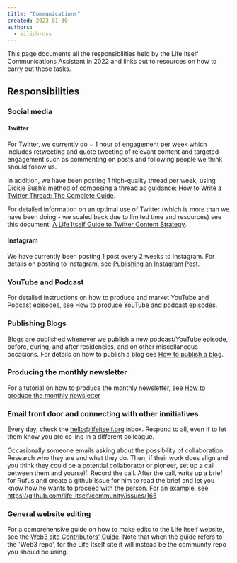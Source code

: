 ```yaml
---
title: "Communications"
created: 2023-01-30
authors: 
  - eilidhross
---
```


This page documents all the responsibilities held by the Life Itself Communications Assistant in 2022 and links out to resources on how to carry out these tasks.

## Responsibilities

### Social media

#### Twitter

For Twitter, we currently do ~ 1 hour of engagement per week which includes retweeting and quote tweeting of relevant content and targeted engagement such as commenting on posts and following people we think should follow us. 

In addition, we have been posting 1 high-quality thread per week, using Dickie Bush’s method of composing a thread as guidance: [How to Write a Twitter Thread: The Complete Guide](https://www.ship30for30.com/post/how-to-write-a-twitter-thread).

For detailed information on an optimal use of Twitter (which is more than we have been doing - we scaled back due to limited time and resources) see this document: [A Life Itself Guide to Twitter Content Strategy](https://docs.google.com/document/d/1_tX1vm0UgWguSAGGvbA7R3KXAH6toAs6MAekCZS0WbI/edit#heading=h.kv3zojohyh6f).

#### Instagram

We have currently been posting 1 post every 2 weeks to Instagram. For details on posting to instagram, see [Publishing an Instagram Post](communications/publishing-an-instagram-post).

### YouTube and Podcast 

For detailed instructions on how to produce and market YouTube and Podcast episodes, see [How to produce YouTube and podcast episodes](communications/producing-a-podcast-episode-guide).

### Publishing Blogs

Blogs are published whenever we publish a new podcast/YouTube episode, before, during, and after residencies, and on other miscellaneous occasions. For details on how to publish a blog see [How to publish a blog](communications/guide-to-uploading-blogs).

### Producing the monthly newsletter

For a tutorial on how to produce the monthly newsletter, see [How to produce the monthly newsletter](communications/creating-the-monthly-newsletter)

### Email front door and connecting with other innitiatives

Every day, check the hello@lifeitself.org inbox. Respond to all, even if to let them know you are cc-ing in a different colleague.

Occasionally someone emails asking about the possibility of collaboration. Research who they are and what they do. Then, if their work does align and you think they could be a potential collaborator or pioneer, set up a call between them and yourself. Record the call. After the call, write up a brief for Rufus and create a github issue for him to read the brief and let you know how he wants to proceed with the person. For an example, see https://github.com/life-itself/community/issues/165 

### General website editing

For a comprehensive guide on how to make edits to the Life Itself website, see the [Web3 site Contributors' Guide](https://web3.lifeitself.org/meta/editing). Note that when the guide refers to the 'Web3 repo', for the Life Itself site it will instead be the community repo you should be using. 
